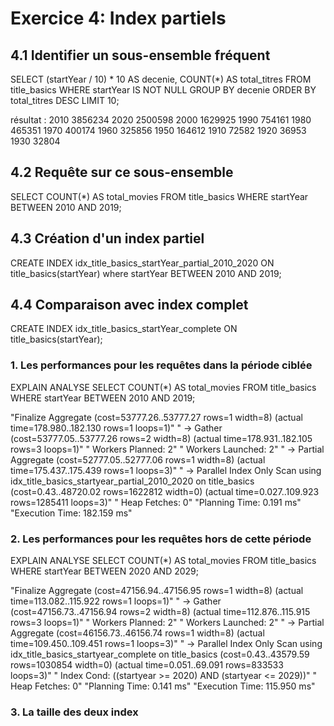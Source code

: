 # Exercice 4: Index partiels

## 4.1 Identifier un sous-ensemble fréquent
SELECT (startYear / 10) * 10 AS decenie,
       COUNT(*) AS total_titres
FROM title_basics
WHERE startYear IS NOT NULL
GROUP BY decenie
ORDER BY total_titres DESC
LIMIT 10;

résultat :
2010	3856234
2020	2500598
2000	1629925
1990	754161
1980	465351
1970	400174
1960	325856
1950	164612
1910	72582
1920	36953
1930	32804

## 4.2 Requête sur ce sous-ensemble
SELECT COUNT(*) AS total_movies
FROM title_basics
WHERE startYear BETWEEN 2010 AND 2019;

## 4.3 Création d'un index partiel
CREATE INDEX idx_title_basics_startYear_partial_2010_2020 ON title_basics(startYear) where startYear BETWEEN 2010 AND 2019;

## 4.4 Comparaison avec index complet
CREATE INDEX idx_title_basics_startYear_complete ON title_basics(startYear);

### 1. Les performances pour les requêtes dans la période ciblée
EXPLAIN ANALYSE
SELECT COUNT(*) AS total_movies
FROM title_basics
WHERE startYear BETWEEN 2010 AND 2019;

"Finalize Aggregate  (cost=53777.26..53777.27 rows=1 width=8) (actual time=178.980..182.130 rows=1 loops=1)"
"  ->  Gather  (cost=53777.05..53777.26 rows=2 width=8) (actual time=178.931..182.105 rows=3 loops=1)"
"        Workers Planned: 2"
"        Workers Launched: 2"
"        ->  Partial Aggregate  (cost=52777.05..52777.06 rows=1 width=8) (actual time=175.437..175.439 rows=1 loops=3)"
"              ->  Parallel Index Only Scan using idx_title_basics_startyear_partial_2010_2020 on title_basics  (cost=0.43..48720.02 rows=1622812 width=0) (actual time=0.027..109.923 rows=1285411 loops=3)"
"                    Heap Fetches: 0"
"Planning Time: 0.191 ms"
"Execution Time: 182.159 ms"

### 2. Les performances pour les requêtes hors de cette période
EXPLAIN ANALYSE
SELECT COUNT(*) AS total_movies
FROM title_basics
WHERE startYear BETWEEN 2020 AND 2029;

"Finalize Aggregate  (cost=47156.94..47156.95 rows=1 width=8) (actual time=113.082..115.922 rows=1 loops=1)"
"  ->  Gather  (cost=47156.73..47156.94 rows=2 width=8) (actual time=112.876..115.915 rows=3 loops=1)"
"        Workers Planned: 2"
"        Workers Launched: 2"
"        ->  Partial Aggregate  (cost=46156.73..46156.74 rows=1 width=8) (actual time=109.450..109.451 rows=1 loops=3)"
"              ->  Parallel Index Only Scan using idx_title_basics_startyear_complete on title_basics  (cost=0.43..43579.59 rows=1030854 width=0) (actual time=0.051..69.091 rows=833533 loops=3)"
"                    Index Cond: ((startyear >= 2020) AND (startyear <= 2029))"
"                    Heap Fetches: 0"
"Planning Time: 0.141 ms"
"Execution Time: 115.950 ms"

### 3. La taille des deux index
